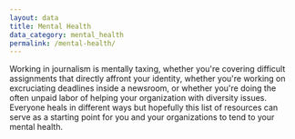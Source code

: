```yaml
---
layout: data
title: Mental Health
data_category: mental_health
permalink: /mental-health/
---
```


Working in journalism is mentally taxing, whether you're covering difficult assignments that directly affront your identity, whether you're working on excruciating deadlines inside a newsroom, or whether you're doing the often unpaid labor of helping your organization with diversity issues. Everyone heals in different ways but hopefully this list of resources can serve as a starting point for you and your organizations to tend to your mental health.
